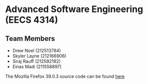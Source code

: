 # Advanced Software Engineering (EECS 4314)

## Team Members
* Drew Noel (212513784)
* Skyler Layne (212166906)
* Siraj Rauff (212592192)
* Einas Madi (211558897)

The Mozilla Firefox 39.0.3 source code can be found [here](https://ftp.mozilla.org/pub/firefox/releases/39.0.3/source/firefox-39.0.3.source.tar.bz2)
